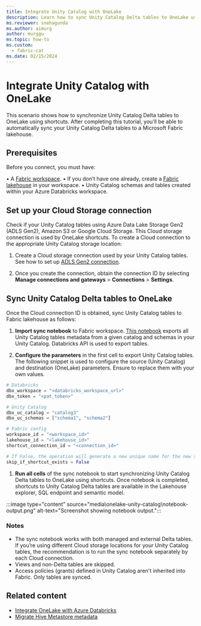 ```yaml
---
title: Integrate Unity Catalog with OneLake
description: Learn how to sync Unity Catalog Delta tables to OneLake using shortcuts.
ms.reviewer: snehagunda
ms.author: aimurg
author: murggu
ms.topic: how-to
ms.custom:
  - fabric-cat
ms.date: 02/15/2024
---
```


# Integrate Unity Catalog with OneLake

This scenario shows how to synchronize Unity Catalog Delta tables to OneLake using shortcuts. After completing this tutorial, you’ll be able to automatically sync your Unity Catalog Delta tables to a Microsoft Fabric lakehouse.

## Prerequisites

Before you connect, you must have:

•	A [Fabric workspace](../get-started/create-workspaces.md).
•	If you don’t have one already, create a [Fabric lakehouse](../data-engineering/tutorial-build-lakehouse.md) in your workspace.
•	Unity Catalog schemas and tables created within your Azure Databricks workspace. 


## Set up your Cloud Storage connection

Check if your Unity Catalog tables using Azure Data Lake Storage Gen2 (ADLS Gen2), Amazon S3 or Google Cloud Storage. This Cloud storage connection is used by OneLake shortcuts. To create a Cloud connection to the appropriate Unity Catalog storage location:

1. Create a Cloud storage connection used by your Unity Catalog tables. See how to set up [ADLS Gen2 connection](../data-factory/connector-azure-data-lake-storage-gen2-overview.md).

1. Once you create the connection, obtain the connection ID by selecting  **Manage connections and gateways** > **Connections** > **Settings**.

## Sync Unity Catalog Delta tables to OneLake

Once the Cloud connection ID is obtained, sync Unity Catalog tables to Fabric lakehouse as follows:

1. **Import sync notebook** to Fabric workspace.  [This notebook](./onelake-unity-catalog.md) exports all Unity Catalog tables metadata from a given catalog and schemas in your Unity Catalog. Databricks API is used to export tables.


1. **Configure the parameters** in the first cell to export Unity Catalog tables. The following snippet is used to configure the source (Unity Catalog) and destination (OneLake) parameters. Ensure to replace them with your own values.

```python
# Databricks
dbx_workspace = "<databricks_workspace_url>"
dbx_token = "<pat_token>"

# Unity Catalog
dbx_uc_catalog = "catalog3"
dbx_uc_schemas = ["schema1", "schema2"]

# Fabric config
workspace_id = "<workspace_id>"
lakehouse_id = "<lakehouse_id>" 
shortcut_connection_id = "<connection_id>"

# If False, the operation will generate a new unique name for the new shortcut. If True, shortcut creation will be skipped.
skip_if_shortcut_exists = False
```

1. **Run all cells** of the sync notebook to start synchronizing Unity Catalog Delta tables to OneLake using shortcuts. Once notebook is completed, shortcuts to Unity Catalog Delta tables are available in the Lakehouse explorer, SQL endpoint and semantic model.

:::image type="content" source="media\onelake-unity-catalog\notebook-output.png" alt-text="Screenshot showing notebook output.":::

### Notes

- The sync notebook works with both managed and external Delta tables. If you’re using different Cloud storage locations for your Unity Catalog tables, the recommendation is to run the sync notebook separately by each Cloud connection.
- Views and non-Delta tables are skipped.
- Access policies (grants) defined in Unity Catalog aren't inherited into Fabric. Only tables are synced.


## Related content

- [Integrate OneLake with Azure Databricks](onelake-azure-databricks.md)
- [Migrate Hive Metastore metadata](../data-engineering/migrate-synapse-hms-metadata.md)
